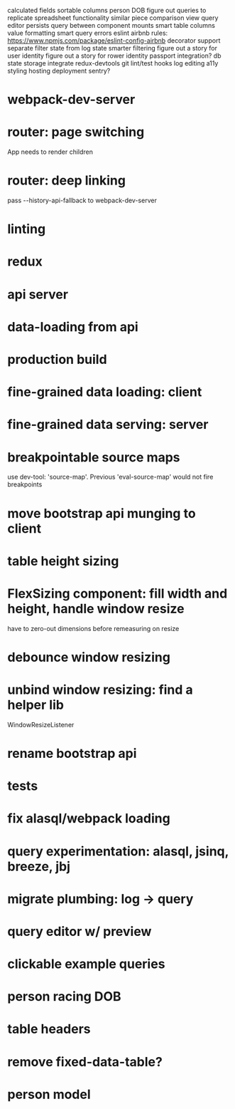 calculated fields
sortable columns
person DOB
figure out queries to replicate spreadsheet functionality
similar piece comparison view
query editor persists query between component mounts
smart table columns
value formatting
smart query errors
eslint airbnb rules: https://www.npmjs.com/package/eslint-config-airbnb
decorator support
separate filter state from log state
smarter filtering
figure out a story for user identity
figure out a story for rower identity
passport integration?
db state storage
integrate redux-devtools
git lint/test hooks
log editing
a11y
styling
hosting
deployment
sentry?

# webpack-dev-server
# router: page switching
  App needs to render children
# router: deep linking
  pass --history-api-fallback to webpack-dev-server
# linting
# redux
# api server
# data-loading from api
# production build
# fine-grained data loading: client
# fine-grained data serving: server
# breakpointable source maps
  use dev-tool: 'source-map'. Previous 'eval-source-map' would
  not fire breakpoints
# move bootstrap api munging to client
# table height sizing
# FlexSizing component: fill width and height, handle window resize
  have to zero-out dimensions before remeasuring on resize
# debounce window resizing
# unbind window resizing: find a helper lib
  WindowResizeListener
# rename bootstrap api
# tests
# fix alasql/webpack loading
# query experimentation: alasql, jsinq, breeze, jbj
# migrate plumbing: log -> query
# query editor w/ preview
# clickable example queries
# person racing DOB
# table headers
# remove fixed-data-table?
# person model
